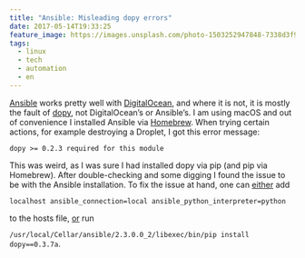 ```yaml
---
title: "Ansible: Misleading dopy errors"
date: 2017-05-14T19:33:25
feature_image: https://images.unsplash.com/photo-1503252947848-7338d3f92f31?ixlib=rb-0.3.5&q=80&fm=jpg&crop=entropy&cs=tinysrgb&w=1080&fit=max&ixid=eyJhcHBfaWQiOjExNzczfQ&s=01ac2b385a2b44489d14e52a26d15022
tags:
  - linux
  - tech
  - automation
  - en
---
```


[Ansible](https://www.ansible.com/) works pretty well with [DigitalOcean](https://www.digitalocean.com/), and where it is not, it is mostly the fault of [dopy](https://pypi.python.org/pypi/dopy), not DigitalOcean’s or Ansible’s. I am using macOS and out of convenience I installed Ansible via [Homebrew](https://brew.sh/). When trying certain actions, for example destroying a Droplet, I got this error message:

`dopy >= 0.2.3 required for this module`

This was weird, as I was sure I had installed dopy via pip (and pip via Homebrew). After double-checking and some digging I found the issue to be with the Ansible installation. To fix the issue at hand, one can [either](https://groups.google.com/forum/?hl=ru#!topic/ansible-project/gjQM-rArtTg) add

`localhost ansible_connection=local ansible_python_interpreter=python`

to the hosts file, [or](https://github.com/ansible/ansible-modules-core/issues/360) run

`/usr/local/Cellar/ansible/2.3.0.0_2/libexec/bin/pip install dopy==0.3.7a`.
